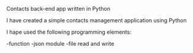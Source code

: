 Contacts back-end app written in Python

I have created a simple contacts management application using Python

I hape used the following programming elements:

-function
-json module
-file read and write
